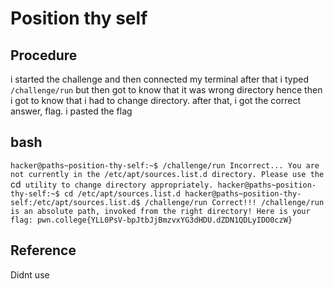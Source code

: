 # Position thy self

## Procedure
i started the challenge
and then connected my terminal
after that i typed `/challenge/run` but then got to know that it was wrong directory
hence then i got to know that i had to change directory.
after that, i got the correct answer, flag.
i pasted the flag

## bash
`hacker@paths~position-thy-self:~$ /challenge/run
Incorrect...
You are not currently in the /etc/apt/sources.list.d directory.
Please use the `cd` utility to change directory appropriately.
hacker@paths~position-thy-self:~$ cd /etc/apt/sources.list.d
hacker@paths~position-thy-self:/etc/apt/sources.list.d$ /challenge/run
Correct!!!
/challenge/run is an absolute path, invoked from the right directory!
Here is your flag:
pwn.college{YLL0PsV-bpJtbJjBmzvxYG3dHDU.dZDN1QDLyIDO0czW}`

## Reference
Didnt use
